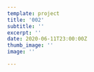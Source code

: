 ```yaml
---
template: project
title: '002'
subtitle: ''
excerpt: ''
date: 2020-06-11T23:00:00Z
thumb_image: ''
image: ''

---
```

